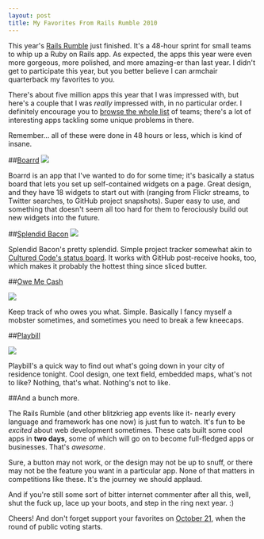 ```yaml
---
layout: post
title: My Favorites From Rails Rumble 2010
---
```


This year's [Rails Rumble](http://railsrumble.com) just finished. It's a 48-hour
sprint for small teams to whip up a Ruby on Rails app. As expected, the apps
this year were even more gorgeous, more polished, and more amazing-er than last
year. I didn't get to participate this year, but you better believe I can
armchair quarterback my favorites to you.

There's about five million apps this year that I was impressed with, but here's
a couple that I was *really* impressed with, in no particular order. I
definitely encourage you to [browse the whole
list](http://railsrumble.com/teams) of teams; there's a lot of interesting apps
tackling some unique problems in there.

Remember... all of these were done in 48 hours or less, which is kind of
insane.

##[Boarrd](http://board.r10.railsrumble.com)
<a href="http://board.r10.railsrumble.com"><img src="http://cl.ly/2roZ/boarrd.png" /></a>

Boarrd is an app that I've wanted to do for some time; it's basically a status
board that lets you set up self-contained widgets on a page. Great design, and
they have 18 widgets to start out with (ranging from Flickr streams, to Twitter
searches, to GitHub project snapshots). Super easy to use, and something that
doesn't seem all too hard for them to ferociously build out new widgets into
the future.

##[Splendid Bacon](http://splendidbacon.com)
<a href="http://splendidbacon.com"><img src="http://cl.ly/2re4/splendid-bacon.png"></a>

Splendid Bacon's pretty splendid. Simple project tracker somewhat akin to 
[Cultured Code's status board](http://culturedcode.com/status). It works with
GitHub post-receive hooks, too, which makes it probably the hottest thing since
sliced butter.

##[Owe Me Cash](http://omecash.r10.railsrumble.com)

<a href="http://omecash.r10.railsrumble.com"><img src="http://cl.ly/2rvs/owe-me-cash.png" /></a>

Keep track of who owes you what. Simple. Basically I fancy myself a mobster
sometimes, and sometimes you need to break a few kneecaps.

##[Playbill](http://playbill.r10.railsrumble.com)

<a href="http://playbill.r10.railsrumble.com"><img src="http://cl.ly/2rr7/playbill.png" /></a>

Playbill's a quick way to find out what's going down in your city of residence
tonight. Cool design, one text field, embedded maps, what's not to like?
Nothing, that's what. Nothing's not to like.

##And a bunch more.

The Rails Rumble (and other blitzkrieg app events like it- nearly every language
and framework has one now) is just fun to watch. It's fun to be *excited* about
web development sometimes. These cats built some cool apps in **two days**,
some of which will go on to become full-fledged apps or businesses. That's
*awesome*.

Sure, a button may not work, or the design may not be up to snuff, or there may
not be the feature you want in a particular app. None of that matters in
competitions like these. It's the journey we should applaud.

And if you're still some sort of bitter internet commenter after all this,
well, shut the fuck up, lace up your boots, and step in the ring next year. :)

Cheers! And don't forget support your favorites on [October
21](http://railsrumble.com), when the round of public voting starts.
